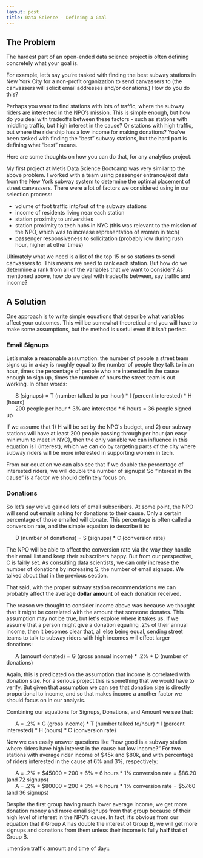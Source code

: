 ```yaml
---
layout: post
title: Data Science - Defining a Goal
---
```

## The Problem
The hardest part of an open-ended data science project is often defining concretely what your goal is.

For example, let’s say you’re tasked with finding the best subway stations in New York City for a non-profit organization to send canvassers to (the canvassers will solicit email addresses and/or donations.) How do you do this?

Perhaps you want to find stations with lots of traffic, where the subway riders are interested in the NPO’s mission. This is simple enough, but how do you deal with tradeoffs between these factors - such as stations with middling traffic, but high interest in the cause? Or stations with high traffic, but where the ridership has a low income for making donations? You’ve been tasked with finding the “best” subway stations, but the hard part is defining what “best” means.

Here are some thoughts on how you can do that, for any analytics project.

My first project at Metis Data Science Bootcamp was very similar to the above problem. I worked with a team using passenger entrance/exit data from the New York subway system to determine the optimal placement of street canvassers. There were a lot of factors we considered using in our selection process:
- volume of foot traffic into/out of the subway stations
- income of residents living near each station
- station proximity to universities
- station proximity to tech hubs in NYC (this was relevant to the mission of the NPO, which was to increase representation of women in tech)
- passenger responsiveness to solicitation (probably low during rush hour, higher at other times)

Ultimately what we need is a list of the top 15 or so stations to send canvassers to. This means we need to rank each station. But how do we determine a rank from all of the variables that we want to consider? As mentioned above, how do we deal with tradeoffs between, say traffic and income?

## A Solution
One approach is to write simple equations that describe what variables affect your outcomes. This will be somewhat theoretical and you will have to make some assumptions, but the method is useful even if it isn’t perfect.

### Email Signups
Let’s make a reasonable assumption: the number of people a street team signs up in a day is roughly equal to the number of people they talk to in an hour, times the percentage of people who are interested in the cause enough to sign up, times the number of hours the street team is out working. In other words:

&nbsp;&nbsp;&nbsp;&nbsp;&nbsp;&nbsp;S (signups) = T (number talked to per hour) * I (percent interested) * H (hours)  
&nbsp;&nbsp;&nbsp;&nbsp;&nbsp;&nbsp;200 people per hour * 3% are interested * 6 hours = 36 people signed up

If we assume that 1) H will be set by the NPO's budget, and 2) our subway stations will have at least 200 people passing through per hour (an easy minimum to meet in NYC), then the only variable we can influence in this equation is I (interest), which we can do by targeting parts of the city where subway riders will be more interested in supporting women in tech.

From our equation we can also see that if we double the percentage of interested riders, we will double the number of signups! So “interest in the cause” is a factor we should definitely focus on.

### Donations
So let’s say we’ve gained lots of email subscribers. At some point, the NPO will send out emails asking for donations to their cause. Only a certain percentage of those emailed will donate. This percentage is often called a conversion rate, and the simple equation to describe it is:

&nbsp;&nbsp;&nbsp;&nbsp;&nbsp;&nbsp;D (number of donations) = S (signups) * C (conversion rate)

The NPO will be able to affect the conversion rate via the way they handle their email list and keep their subscribers happy. But from our perspective, C is fairly set. As consulting data scientists, we can only increase the number of donations by increasing S, the number of email signups. We talked about that in the previous section.

That said, with the proper subway station recommendations we can probably affect the average **dollar amount** of each donation received.

The reason we thought to consider income above was because we thought that it might be correlated with the amount that someone donates. This assumption may not be true, but let's explore where it takes us. If we assume that a person might give a donation equaling .2% of their annual income, then it becomes clear that, all else being equal, sending street teams to talk to subway riders with high incomes will effect larger donations:

&nbsp;&nbsp;&nbsp;&nbsp;&nbsp;&nbsp;A (amount donated) = G (gross annual income) * .2% * D (number of donations)

Again, this is predicated on the assumption that income is correlated with donation size. For a serious project this is something that we would have to verify. But given that assumption we can see that donation size is directly proportional to income, and so that makes income a another factor we should focus on in our analysis.

Combining our equations for Signups, Donations, and Amount we see that:

&nbsp;&nbsp;&nbsp;&nbsp;&nbsp;&nbsp;A = .2% * G (gross income) * T (number talked to/hour) * I (percent interested) * H (hours) * C (conversion rate)

Now we can easily answer questions like “how good is a subway station where riders have high interest in the cause but low income?” For two stations with average rider income of $45k and $80k, and with percentage of riders interested in the cause at 6% and 3%, respectively:

&nbsp;&nbsp;&nbsp;&nbsp;&nbsp;&nbsp;A = .2% * $45000 * 200 * 6% * 6 hours * 1% conversion rate = $86.20 (and 72 signups)  
&nbsp;&nbsp;&nbsp;&nbsp;&nbsp;&nbsp;A = .2% * $80000 * 200 * 3% * 6 hours * 1% conversion rate = $57.60 (and 36 signups)

Despite the first group having much lower average income, we get more donation money and more email signups from that group because of their high level of interest in the NPO’s cause. In fact, it’s obvious from our equation that if Group A has double the interest of Group B, we will get more signups and donations from them unless their income is fully **half** that of Group B.

::mention traffic amount and time of day::
